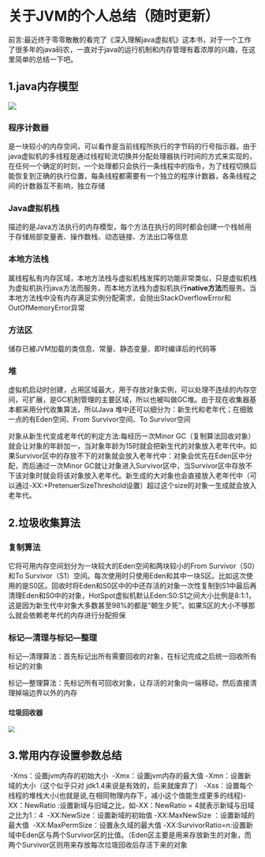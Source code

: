 # **关于JVM的个人总结**（随时更新）

前言:最近终于零零散散的看完了《深入理解java虚拟机》这本书，对于一个工作了很多年的java码农，一直对于java的运行机制和内存管理有着浓厚的兴趣，在这里简单的总结一下吧。

## 1.java内存模型

![](C:\Users\Wang\Desktop\播客图片\timg.jpg)

### 程序计数器

是一块较小的内存空间，可以看作是当前线程所执行的字节码的行号指示器。由于java虚拟机的多线程是通过线程轮流切换并分配处理器执行时间的方式来实现的，在任何一个确定的时刻，一个处理都只会执行一条线程中的指令，为了线程切换后能恢复到正确的执行位置，每条线程都需要有一个独立的程序计数器，各条线程之间的计数器互不影响，独立存储

### Java虚拟机栈

描述的是Java方法执行的内存模型，每个方法在执行的同时都会创建一个栈帧用于存储局部变量表、操作数栈、动态链接、方法出口等信息

### 本地方法栈

属线程私有内存区域，本地方法栈与虚拟机栈发挥的功能非常类似，只是虚拟机栈为虚拟机执行java方法而服务，而本地方法栈为虚拟机执行**native方法**而服务。当本地方法栈中没有内存满足实例分配需求，会抛出StackOverflowError和OutOfMemoryError异常

### 方法区

储存已被JVM加载的类信息、常量、静态变量、即时编译后的代码等

### 堆

虚拟机启动时创建，占用区域最大，用于存放对象实例，可以处理不连续的内存空间，可扩展，是GC机制管理的主要区域，所以也被叫做GC堆。由于现在收集器基本都采用分代收集算法，所以Java 堆中还可以细分为：新生代和老年代；在细致一点的有Eden空间、From Survivor空间、To Survivor空间

对象从新生代变成老年代的判定方法:每经历一次Minor GC（复制算法回收对象）就会让对象的年龄加一，当对象年龄为15时就会把新生代的对象放入老年代中。如果Survivor区中的存放不下的对象就会放入老年代中：对象会优先在Eden区中分配，而后通过一次Minor GC就让对象进入Survivor区中，当Survivor区中存放不下该对象时就会将该对象放入老年代。新生成的大对象也会直接放入老年代中（可以通过-XX:+PretenuerSizeThreshold设置）超过这个size的对象一生成就会放入老年代。

## 2.垃圾收集算法

### 复制算法

它将可用内存空间划分为一块较大的Eden空间和两块较小的From Survivor（S0）和To Survivor（S1）空间。每次使用时只使用Eden和其中一块S区。比如这次使用的是S0区。回收时将Eden和S0区中的中还存活的对象一次性复制到S1中最后再清理Eden和S0中的对象，HotSpot虚拟机默认Eden:S0:S1之间大小比例是8:1:1，这是因为新生代中对象大多数甚至98%的都是“朝生夕死”。如果S区的大小不够那么就会依赖老年代的内存进行分配担保

### 标记—清理与标记—整理

标记—清理算法：首先标记出所有需要回收的对象，在标记完成之后统一回收所有标记的对象

标记—整理算法：先标记所有可回收对象，让存活的对象向一端移动，然后直接清理掉端边界以外的内存

#### 垃圾回收器

<img src="C:\Users\Wang\Desktop\播客图片\1344248-20180318001758565-463873178.png" style="zoom:80%;" />

## 3.常用内存设置参数总结

​    -Xms：设置jvm内存的初始大小
​    -Xmx：设置jvm内存的最大值
​    -Xmn：设置新域的大小（这个似乎只对 jdk1.4来说是有效的，后来就废弃了）
​    -Xss：设置每个线程的堆栈大小(也就是说,在相同物理内存下，减小这个值能生成更多的线程)
​    -XX：NewRatio :设置新域与旧域之比，如-XX：NewRatio = 4就表示新域与旧域之比为1：4
​    -XX:NewSize：设置新域的初始值
​    -XX:MaxNewSize ：设置新域的最大值
​    -XX:MaxPermSize：设置永久域的最大值
​    -XX:SurvivorRatio=n:设置新域中Eden区与两个Survivor区的比值。（Eden区主要是用来存放新生的对象，而两个Survivor区则用来存放每次垃圾回收后存活下来的对象



















